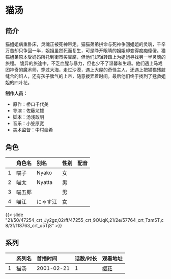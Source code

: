 # 猫汤


## 简介

猫姐姐病重卧床，灵魂正被死神带走。猫猫弟弟拼命与死神争回姐姐的灵魂，千辛万苦却只争回一半，姐姐虽然死而复生，可是睁开眼睛的姐姐却变得痴痴傻傻。猫猫姐弟原本受妈妈所托到街市买豆腐，但他们却辗转踏上为姐姐寻找另一半灵魂的旅程。
诡异的旅途中，不乏血腥与暴力，但也少不了温馨和生趣。他们遇上马戏团神奇的魔术师，穿过大海，走过沙漠，遇上大屋的奇怪主人，还遇上把猫猫残肢缝合的妇人，还有孩子脾气的上帝，随意拨弄着时间。最后他们终于找到了拯救姐姐的四叶花。

**制作人员：**
- 原作：桥口千代美
- 导演：佐藤龙雄
- 脚本：汤浅政明
- 音乐：小笠原宽
- 美术监督：中村豪希

## 角色

|     |   角色名   |   别名  | 性别 |  配音  |
|:--- |:------  |:----      |:---  |:--   |
| 1 | 喵子 | Nyako | 女 |  |
| 2 | 喵太 | Nyatta | 男 |  |
| 3 | 喵五郎 |  | 男 |  |
| 4 | 喵江 | にゃす江 | 女 |  |

{{< slide "21/50/47254_crt_Jy2gz,02/ff/47255_crt_9OUqK,21/2e/57764_crt_Tzm5T,c8/3f/118763_crt_o5TjS" >}}

## 系列

|     |   系列名   |   首播时间  | 话数/时长  | 观看地址 |
|:---  |:------    |:----      |:---       |:---  |
| 1 | 猫汤 | 2001-02-21 | 1 | [樱花](https://www.cykz.net/vodplay/maotang-1-1/)  |



